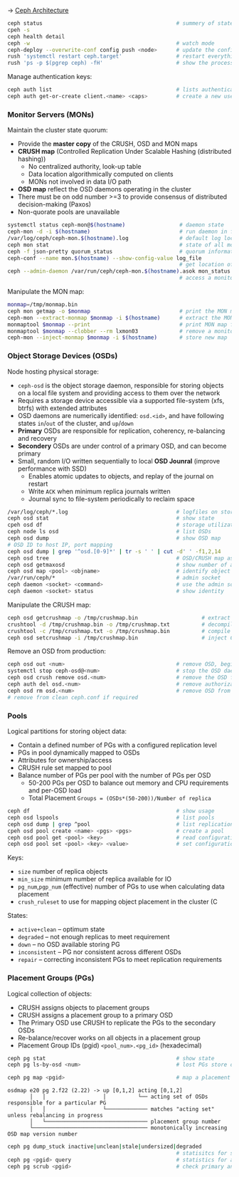 → [Ceph Architecture](http://docs.ceph.com/docs/jewel/architecture/)

```bash
ceph status                                          # summery of state
cpeh -s
ceph health detail
ceph -w                                              # watch mode
ceph-deploy --overwrite-conf config push <node>      # update the configuration after changes
rush 'systemctl restart ceph.target'                 # restart everything
rush 'ps -p $(pgrep ceph) -fH'                       # show the processes
```

Manage authentication keys:

```bash
ceph auth list                                       # lists authentication state
ceph auth get-or-create client.<name> <caps>         # create a new user 
```

### Monitor Servers (MONs)

Maintain the cluster state quorum:

* Provide the **master copy** of the CRUSH, OSD and MON maps
* **CRUSH map** (Controlled Replication Under Scalable Hashing (distributed hashing))
  - No centralized authority, look-up table
  - Data location algorithmically computed on clients
  - MONs not involved in data I/O path
* **OSD map** reflect the OSD daemons operating in the cluster
* There must be on odd number >=3 to provide consensus of distributed decision-making (Paxos)
* Non-quorate pools are unavailable

```bash
systemctl status ceph-mon@$(hostname)                 # daemon state       
ceph-mon -d -i $(hostname)                            # run daemon in foreground
/var/log/ceph/ceph-mon.$(hostname).log                # default log location
ceph mon stat                                         # state of all monitors
ceph -f json-pretty quorum_status                     # quorum information
ceph-conf --name mon.$(hostname) --show-config-value log_file
                                                      # get location of the log file
ceph --admin-daemon /var/run/ceph/ceph-mon.$(hostname).asok mon_status
                                                      # access a monitors admin socket
```

Manipulate the MON map:

```bash
monmap=/tmp/monmap.bin
ceph mon getmap -o $monmap                            # print the MON map if a quorum exists
ceph-mon --extract-monmap $monmap -i $(hostname)      # extract the MON map of ceph-mon stopped
monmaptool $monmap --print                            # print MON map from file
monmaptool $monmap --clobber --rm lxmon03             # remove a monitor
ceph-mon --inject-monmap $monmap -i $(hostname)       # store new map
```

### Object Storage Devices (OSDs)

Node hosting physical storage:

* `ceph-osd` is the object storage daemon, responsible for storing objects on a local file system and providing access to them over the network
* Requires a storage device accessible via a supported file-system (xfs, btrfs) with extended attributes
* OSD daemons are numerically identified: `osd.<id>`, and have following states `in`/`out` of the cluster, and `up`/`down`
* **Primary** OSDs are responsible for replication, coherency, re-balancing and recovery
* **Secondery** OSDs are under control of a primary OSD, and can become primary 
* Small, random I/O written sequentially to local **OSD Jounral** (improve performance with SSD)
  - Enables atomic updates to objects, and replay of the journal on restart
  - Write `ACK` when minimum replica journals written
  - Journal sync to file-system periodically to reclaim space 

```bash
/var/log/ceph/*.log                                  # logfiles on storage servers    
ceph osd stat                                        # show state 
cpeh osd df                                          # storage utilization by OSD
ceph node ls osd                                     # list OSDs
ceph osd dump                                        # show OSD map
# OSD ID to host IP, port mapping
ceph osd dump | grep '^osd.[0-9]*' | tr -s ' ' | cut -d' ' -f1,2,14
ceph osd tree                                        # OSD/CRUSH map as tree
ceph osd getmaxosd                                   # show number of available OSDs
ceph osd map <pool> <objname>                        # identify object location
/var/run/ceph/*                                      # admin socket
ceph daemon <socket> <command>                       # use the admin socket
ceph daemon <socket> status                          # show identity
```

Manipulate the CRUSH map:

```bash
ceph osd getcrushmap -o /tmp/crushmap.bin                    # extract teh CRUSH map 
crushtool -d /tmp/crushmap.bin -o /tmp/crushmap.txt          # decompile binary CRUSH map
crushtool -c /tmp/crushmap.txt -o /tmp/crushmap.bin          # compile CRUSH map
ceph osd setcrushmap -i /tmp/crushmap.bin                    # inject CRUSH map
```

Remove an OSD from production:

```bash
ceph osd out <num>                                   # remove OSD, begin rebalancing
systemctl stop ceph-osd@<num>                        # stop the OSD daemon on the server 
ceph osd crush remove osd.<num>                      # remove the OSD from the CRUSH map
ceph auth del osd.<num>                              # remove authorization credential
ceph osd rm osd.<num>                                # remove OSD from configuration
# remove from clean ceph.conf if required 
```




### Pools

Logical partitions for storing object data:

* Contain a defined number of PGs with a configured replication level
* PGs in pool dynamically mapped to OSDs
* Attributes for ownership/access
* CRUSH rule set mapped to pool
* Balance number of PGs per pool with the number of PGs per OSD 
  - 50-200 PGs per OSD to balance out memory and CPU requirements and per-OSD load
  - Total Placement `Groups = (OSDs*(50-200))/Number of replica`

```bash
ceph df                                              # show usage
ceph osd lspools                                     # list pools
ceph osd dump | grep ^pool                           # list replication size
cpeh osd pool create <name> <pgs> <pgs>              # create a pool 
ceph osd pool get <pool> <key>                       # read configuration attribute
ceph osd pool set <pool> <key> <value>               # set configuration attribute
```

Keys:

- `size` number of replica objects
- `min_size` minimum number of replica available for IO
- `pg_num`,`pgp_num` (effective) number of PGs to use when calculating data placement
- `crush_ruleset` to use for mapping object placement in the cluster (C

States:

- `active+clean` – optimum state
- `degraded` – not enough replicas to meet requirement
- `down` – no OSD available storing PG
- `inconsistent` – PG nor consistent across different OSDs
- `repair` – correcting inconsistent PGs to meet replication requirements




### Placement Groups (PGs)

Logical collection of objects:

* CRUSH assigns objects to placement groups
* CRUSH assigns a placement group to a primary OSD
* The Primary OSD use CRUSH to replicate the PGs to the secondary OSDs
* Re-balance/recover works on all objects in a placement group
* Placement Group IDs (pgid) `<pool_num>.<pg_id>` (hexadecimal)

```bash
ceph pg stat                                         # show state
ceph pg ls-by-osd <num>                              # lost PGs store on OSD
```

```bash
ceph pg map <pgid>                                   # map a placement group
```
```
osdmap e20 pg 2.f22 (2.22) -> up [0,1,2] acting [0,1,2]
       │   │                  │          └── acting set of OSDs responsible for a particular PG
       │   │                  └───────────── matches "acting set" unless rebalancing in progress 
       │   └──────────────────────────────── placement group number                   
       └──────────────────────────────────── monotonically increasing OSD map version number
```
```bash
ceph pg dump_stuck inactive|unclean|stale|undersized|degraded
                                                     # statisitcs for stuck PGs
ceph pg <pgid> query                                 # statistics for a particular placement group
ceph pg scrub <pgid>                                 # check primary and replicas
```

